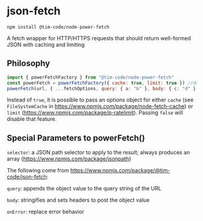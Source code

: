 # json-fetch

```
npm install @tim-code/node-power-fetch
```

A fetch wrapper for HTTP/HTTPS requests that should return well-formed JSON with caching and limiting

## Philosophy

```js
import { powerFetchFactory } from "@tim-code/node-power-fetch"
const powerFetch = powerFetchFactory({ cache: true, limit: true }) //default
powerFetch(url, { ...fetchOptions, query: { a: "b" }, body: { c: "d" } })
```

Instead of `true`, it is possible to pass an options object for either `cache` (see `FileSystemCache` in https://www.npmjs.com/package/node-fetch-cache) or `limit` (https://www.npmjs.com/package/p-ratelimit). Passing `false` will disable that feature.

## Special Parameters to powerFetch()

`selector`: a JSON path selector to apply to the result; always produces an array (https://www.npmjs.com/package/jsonpath)

The following come from https://www.npmjs.com/package/@tim-code/json-fetch:

`query`: appends the object value to the query string of the URL

`body`: stringifies and sets headers to post the object value

`onError`: replace error behavior
